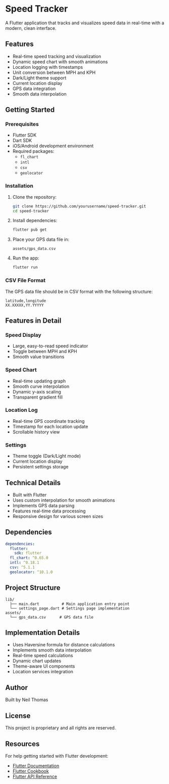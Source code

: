 # Speed Tracker

A Flutter application that tracks and visualizes speed data in real-time with a modern, clean interface.

## Features

- Real-time speed tracking and visualization
- Dynamic speed chart with smooth animations
- Location logging with timestamps
- Unit conversion between MPH and KPH
- Dark/Light theme support
- Current location display
- GPS data integration
- Smooth data interpolation

## Getting Started

### Prerequisites

- Flutter SDK
- Dart SDK
- iOS/Android development environment
- Required packages:
    - `fl_chart`
    - `intl`
    - `csv`
    - `geolocator`

### Installation

1. Clone the repository:
   ```bash
   git clone https://github.com/yourusername/speed-tracker.git
   cd speed-tracker
   ```
2. Install dependencies:
   ```bash
   flutter pub get
   ```
3. Place your GPS data file in:
   ```
   assets/gps_data.csv
   ```
4. Run the app:
   ```bash
   flutter run
   ```

### CSV File Format

The GPS data file should be in CSV format with the following structure:

```
latitude,longitude
XX.XXXXX,YY.YYYYY
```

## Features in Detail

### Speed Display
- Large, easy-to-read speed indicator
- Toggle between MPH and KPH
- Smooth value transitions

### Speed Chart
- Real-time updating graph
- Smooth curve interpolation
- Dynamic y-axis scaling
- Transparent gradient fill

### Location Log
- Real-time GPS coordinate tracking
- Timestamp for each location update
- Scrollable history view

### Settings
- Theme toggle (Dark/Light mode)
- Current location display
- Persistent settings storage

## Technical Details

- Built with Flutter
- Uses custom interpolation for smooth animations
- Implements GPS data parsing
- Features real-time data processing
- Responsive design for various screen sizes

## Dependencies

```yaml
dependencies:
  flutter:
    sdk: flutter
  fl_chart: ^0.65.0
  intl: ^0.18.1
  csv: ^5.1.1
  geolocator: ^10.1.0
```

## Project Structure

```
lib/
  ├── main.dart          # Main application entry point
  └── settings_page.dart # Settings page implementation
assets/
  └── gps_data.csv      # GPS data file
```

## Implementation Details

- Uses Haversine formula for distance calculations
- Implements smooth data interpolation
- Real-time speed calculations
- Dynamic chart updates
- Theme-aware UI components
- Location services integration

## Author

Built by Neil Thomas

## License

This project is proprietary and all rights are reserved.

## Resources

For help getting started with Flutter development:

- [Flutter Documentation](https://flutter.dev/docs)
- [Flutter Cookbook](https://flutter.dev/docs/cookbook)
- [Flutter API Reference](https://api.flutter.dev)
